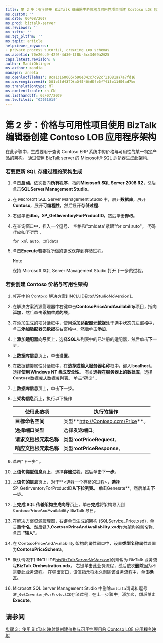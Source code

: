 ```yaml
---
title: 第 2 步：有关使用 BizTalk 编辑器中的价格与可用性项目创建 Contoso LOB 应用程序架构 |Microsoft Docs
ms.custom: ''
ms.date: 06/08/2017
ms.prod: biztalk-server
ms.reviewer: ''
ms.suite: ''
ms.tgt_pltfrm: ''
ms.topic: article
helpviewer_keywords:
- private process tutorial, creating LOB schemas
ms.assetid: 70e26dc9-4299-4d30-8f8b-5cc3469a2025
caps.latest.revision: 8
author: MandiOhlinger
ms.author: mandia
manager: anneta
ms.openlocfilehash: 8ca16160005cb90e342c7c92c711081aa7a7fd16
ms.sourcegitcommit: 381e83d43796a345488d54b3f7413e11d56ad7be
ms.translationtype: MT
ms.contentlocale: zh-CN
ms.lasthandoff: 05/07/2019
ms.locfileid: "65281619"
---
```

# <a name="step-2-creating-the-contoso-lob-application-schemas-for-the-price-and-availability-project-using-biztalk-editor"></a>第 2 步：价格与可用性项目使用 BizTalk 编辑器创建 Contoso LOB 应用程序架构
在此步骤中，生成要用于查询 Contoso ERP 系统中的价格与可用性的某一特定产品的架构。 通过使用 BizTalk server 的 Microsoft® SQL 适配器生成此架构。  

### <a name="to-update-the-sql-stored-procedure-for-schema-generation"></a>若要更新 SQL 存储过程的架构生成  

1.  单击**启动**，依次指向**所有程序**，指向**Microsoft SQL Server 2008 R2**，然后单击**SQL Server Management Studio**。  

2.  在 Microsoft SQL Server Management Studio 中，展开**数据库**，展开**Contoso**，展开**可编程性**，然后展开**存储过程**.  

3.  右键单击**dbo。SP_GetInventoryForProductID**，然后单击**修改**。  

4.  在查询窗口中，插入一个逗号、 空格和"xmldata"紧跟"for xml auto"。 代码行应如下所示：  

    ```  
    for xml auto, xmldata  
    ```  

5.  单击**Execute**若要将所做的更改保存到存储过程。  

    > [!NOTE]
    >  保持 Microsoft SQL Server Management Studio 打开下一步的过程。  

### <a name="to-create-the-contoso-price-and-availability-schema"></a>若要创建 Contoso 价格与可用性架构  

1. 打开中的 Contoso 解决方案[!INCLUDE[btsVStudioNoVersion](../../includes/btsvstudionoversion-md.md)]。  

2. 在解决方案资源管理器中右键单击**ContosoPriceAndAvailability**项目，指向**添加**，然后单击**添加生成的项**。  

3. 在添加生成的项对话框中，使用**添加适配器元数据**处于选中状态的左窗格中，单击**添加适配器元数据**在右窗格中，然后单击**添加**。  

4. 上**添加适配器向导**页上，选择**SQL**从列表中的已注册的适配器，然后单击**下一步**。  

5. 上**数据库信息**页上，单击**设置**。  

6. 在数据链接属性对话框中，在**选择或输入服务器名称**框中，键入**localhost**。 选择**使用 Windows NT 集成安全性**。 有关**选择在服务器上的数据库**，选择**Contoso**数据库从数据库列表。 单击“确定” 。  

7. 上**数据库信息**页上，单击**下一步**。  

8. 上**架构信息**页上，执行以下操作：  


   |                使用此选项                 |              执行的操作              |
   |-----------------------------------------|--------------------------------------|
   |          **目标命名空间**           | 类型**<http://Contoso.com/Price>**。 |
   |        **选择端口类型**         |        选择**发送端口**。         |
   | **请求文档根元素名称**  |      类型**rootPriceRequest**。      |
   | **响应文档根元素名称** |     类型**rootPriceResponse**。      |


9. 单击“下一步” 。  

10. 上**语句类型信息**页上，选择**存储过程**，然后单击**下一步**。  

11. 上**语句的信息**页上，对于**\<选择一个存储的过程\>**，选择**SP_GetInventoryForProductID**从下拉列表。 单击**Generate**，然后单击**下一步**。  

12. 上**完成 SQL 传输架构生成向导**页上，单击**完成**将架构导入到 ContosoPriceAndAvailability BizTalk 项目。  

13. 在解决方案资源管理器，右键单击生成的架构 (SQLService_Price.xsd)，单击**重命名**，然后键入**ContosoPriceAndAvailability.xsd**作为架构的新名称。 单击 **“输入”**。  

14. 在 ContosoPriceAndAvailability 架构的属性窗口中，设置**类型名称**属性设置为**ContosoPriceSchema**。  

15. 默认情况下[!INCLUDE[btsBizTalkServerNoVersion](../../includes/btsbiztalkservernoversion-md.md)]创建名为 BizTalk 业务流程**BizTalk Orchestration.odx**。 右键单击此业务流程，然后依次**删除**因为不需要此业务流程。 在弹出窗口，该值指示将永久删除该业务流程中，单击**确定**。  

16. Microsoft SQL Server Management Studio 中删除`xmldata`谓词和逗号`SP_GetInventoryForProductID`存储过程，在上一步骤中，添加它，然后单击**Execute**。  

## <a name="see-also"></a>请参阅  
 [步骤 3：使用 BizTalk 映射器创建价格与可用性项目的 Contoso LOB 应用程序映射](../../adapters-and-accelerators/accelerator-rosettanet/step-3-create-contoso-lob-application-map-for-price-and-availability-in-mapper.md)